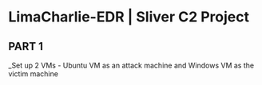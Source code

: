 # LimaCharlie-EDR | Sliver C2 Project
<h2>PART 1</h2>
_Set up 2 VMs - Ubuntu VM as an attack machine and Windows VM as the victim machine
